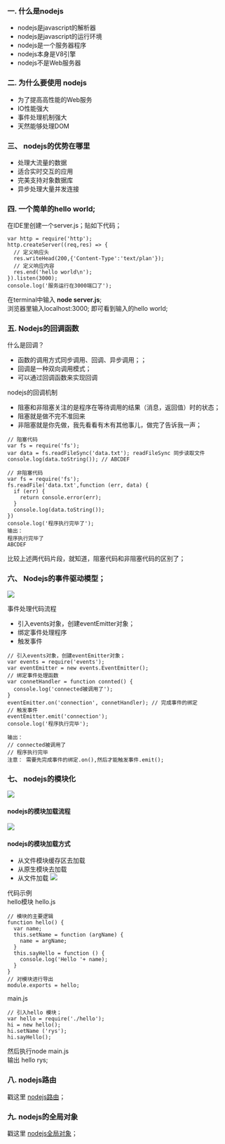 ### 一. 什么是nodejs

* nodejs是javascript的解析器
* nodejs是javascript的运行环境
* nodejs是一个服务器程序
* nodejs本身是V8引擎
* nodejs不是Web服务器

### 二. 为什么要使用 nodejs

* 为了提高高性能的Web服务
* IO性能强大
* 事件处理机制强大
* 天然能够处理DOM

### 三、 nodejs的优势在哪里

* 处理大流量的数据
* 适合实时交互的应用
* 完美支持对象数据库
* 异步处理大量并发连接

### 四. 一个简单的hello world;
在IDE里创建一个server.js；贴如下代码；
```
var http = require('http');
http.createServer((req,res) => {
  // 定义响应头
  res.writeHead(200,{'Content-Type':'text/plan'});
  // 定义响应内容
  res.end('hello world\n');
}).listen(3000);
console.log('服务运行在3000端口了');
```
在terminal中输入  **node server.js**;    
浏览器里输入localhost:3000; 即可看到输入的hello world;

### 五. Nodejs的回调函数
什么是回调？
* 函数的调用方式同步调用、回调、异步调用；；
* 回调是一种双向调用模式；
* 可以通过回调函数来实现回调

nodejs的回调机制


* 阻塞和非阻塞关注的是程序在等待调用的结果（消息，返回值）时的状态；
* 阻塞就是做不完不准回来
* 非阻塞就是你先做，我先看看有木有其他事儿，做完了告诉我一声；

```
// 阻塞代码
var fs = require('fs');
var data = fs.readFileSync('data.txt'); readFileSync 同步读取文件
console.log(data.toString()); // ABCDEF
```
```
// 非阻塞代码
var fs = require('fs');
fs.readFile('data.txt',function (err, data) {
  if (err) {
    return console.error(err);
  } 
  console.log(data.toString());
})
console.log('程序执行完毕了');
输出：
程序执行完毕了
ABCDEF
```
比较上述两代码片段，就知道，阻塞代码和非阻塞代码的区别了；

### 六、 Nodejs的事件驱动模型；

![](https://user-gold-cdn.xitu.io/2018/7/7/16473d35c715a302?w=2198&h=1160&f=jpeg&s=207493)

事件处理代码流程

* 引入events对象，创建eventEmitter对象；
* 绑定事件处理程序
* 触发事件

```
// 引入events对象，创建eventEmitter对象；
var events = require('events');
var eventEmitter = new events.EventEmitter();
// 绑定事件处理函数
var connetHandler = function connted() {
  console.log('connected被调用了');
}
eventEmitter.on('connection', connetHandler); // 完成事件的绑定
// 触发事件
eventEmitter.emit('connection');
console.log('程序执行完毕');

输出：
// connected被调用了
// 程序执行完毕
注意： 需要先完成事件的绑定.on(),然后才能触发事件.emit();
```

### 七、 nodejs的模块化


![](https://user-gold-cdn.xitu.io/2018/7/7/16473e5d7509c033?w=2194&h=1136&f=jpeg&s=361993)

#### nodejs的模块加载流程
![](https://user-gold-cdn.xitu.io/2018/7/7/16473e89dc75379e?w=900&h=1128&f=png&s=331808)

#### nodejs的模块加载方式

* 从文件模块缓存区去加载
* 从原生模块去加载
* 从文件加载
![](https://user-gold-cdn.xitu.io/2018/7/7/16473e79dd4c58ed?w=1738&h=1136&f=png&s=2310548)

代码示例 <br>
hello模块   hello.js
```
// 模块的主要逻辑
function hello() {
  var name;
  this.setName = function (argName) {
    name = argName;
  }
  this.sayHello = function () {
    console.log('Hello '+ name);
  }
}
// 对模块进行导出
module.exports = hello;
```

main.js
```
// 引入hello 模块；
var hello = require('./hello');
hi = new hello();
hi.setName ('rys');
hi.sayHello();
```
然后执行node main.js <br>
输出 hello rys;

### 八. nodejs路由
戳这里 [nodejs路由](http://www.runoob.com/nodejs/nodejs-router.html)；

### 九. nodejs的全局对象

戳这里 [nodejs全局对象](http://www.runoob.com/nodejs/nodejs-global-object.html)；
